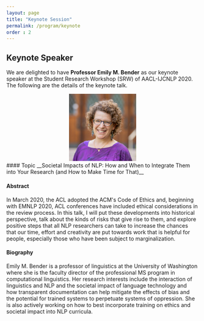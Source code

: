 ```yaml
---
layout: page
title: "Keynote Session"
permalink: /program/keynote
order : 2
---
```


## Keynote Speaker
We are delighted to have __Professor Emily M. Bender__ as our keynote speaker at the Student Research Workshop (SRW) of AACL-IJCNLP 2020.
The following are the details of the keynote talk.

<center><img src="/assets/EmilyMBender.jpeg" width="35%"/></center>
#### Topic
__Societal Impacts of NLP: How and When to Integrate Them into Your Research (and How to Make Time for That)__

#### Abstract
In March 2020, the ACL adopted the ACM's Code of Ethics and, beginning with EMNLP 2020, ACL conferences have included ethical considerations in the review process.
In this talk, I will put these developments into historical perspective, talk about the kinds of risks that give rise to them, and explore positive steps that all NLP researchers can take to increase the chances that our time, effort and creativity are put towards work that is helpful for people, especially those who have been subject to marginalization.

#### Biography 
Emily M. Bender is a professor of linguistics at the University of Washington where she is the faculty director of the professional MS program in computational linguistics. 
Her research interests include the interaction of linguistics and NLP and the societal impact of language technology and how transparent documentation can help mitigate the effects of bias and the potential for trained systems to perpetuate systems of oppression. 
She is also actively working on how to best incorporate training on ethics and societal impact into NLP curricula.
